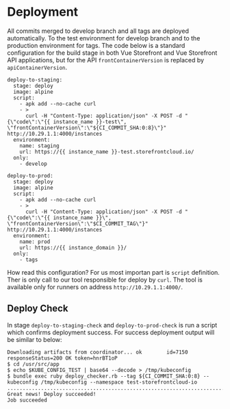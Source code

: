 # Deployment

All commits merged to develop branch and all tags are deployed automatically. To the test environment for develop branch and to the production environment for tags. The code below is a standard configuration for the build stage in both Vue Storefront and Vue Storefront API applications, but for the API `frontContainerVersion` is replaced by `apiContainerVersion`.

```
deploy-to-staging:
  stage: deploy
  image: alpine
  script:
    - apk add --no-cache curl
    - >
      curl -H "Content-Type: application/json" -X POST -d "{\"code\":\"{{ instance_name }}-test\", \"frontContainerVersion\":\"${CI_COMMIT_SHA:0:8}\"}" http://10.29.1.1:4000/instances
  environment:
    name: staging
    url: https://{{ instance_name }}-test.storefrontcloud.io/
  only:
    - develop

deploy-to-prod:
  stage: deploy
  image: alpine
  script:
    - apk add --no-cache curl
    - >
      curl -H "Content-Type: application/json" -X POST -d "{\"code\":\"{{ instance_name }}\", \"frontContainerVersion\":\"$CI_COMMIT_TAG\"}" http://10.29.1.1:4000/instances
  environment:
    name: prod
    url: https://{{ instance_domain }}/
  only:
    - tags
```

How read this configuration? For us most importan part is `script` definition. Ther is only call to our tool responsible for deploy by `curl`. The tool is available only for runners on address `http://10.29.1.1:4000/`.

## Deploy Check
In stage `deploy-to-staging-check` and `deploy-to-prod-check` is run a script which confirms deployment success. For success deployment output will be similar to below:
```
Downloading artifacts from coordinator... ok        id=7150 responseStatus=200 OK token=hnrBT1oP
$ cd /usr/src/app
$ echo $KUBE_CONFIG_TEST | base64 --decode > /tmp/kubeconfig
$ bundle exec ruby deploy_checker.rb --tag ${CI_COMMIT_SHA:0:8} --kubeconfig /tmp/kubeconfig --namespace test-storefrontcloud-io
.................................................................................................................
Great news! Deploy succeeded!
Job succeeded
```